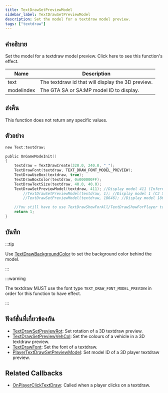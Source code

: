 ```yaml
---
title: TextDrawSetPreviewModel
sidebar_label: TextDrawSetPreviewModel
description: Set the model for a textdraw model preview.
tags: ["textdraw"]
---
```


## คำอธิบาย

Set the model for a textdraw model preview. Click here to see this function's effect.

| Name       | Description                                       |
| ---------- | ------------------------------------------------- |
| text       | The textdraw id that will display the 3D preview. |
| modelindex | The GTA SA or SA:MP model ID to display.          |

## ส่งคืน

This function does not return any specific values.

## ตัวอย่าง

```c
new Text:textdraw;

public OnGameModeInit()
{
    textdraw = TextDrawCreate(320.0, 240.0, "_");
    TextDrawFont(textdraw, TEXT_DRAW_FONT_MODEL_PREVIEW);
    TextDrawUseBox(textdraw, true);
    TextDrawBoxColor(textdraw, 0x000000FF);
    TextDrawTextSize(textdraw, 40.0, 40.0);
    TextDrawSetPreviewModel(textdraw, 411); //Display model 411 (Infernus)
        //TextDrawSetPreviewModel(textdraw, 1); //Display model 1 (CJ Skin)
        //TextDrawSetPreviewModel(textdraw, 18646); //Display model 18646 (Police light object)

    //You still have to use TextDrawShowForAll/TextDrawShowForPlayer to make the textdraw visible.
    return 1;
}
```

## บันทึก

:::tip

Use [TextDrawBackgroundColor](TextDrawBackgroundColor) to set the background color behind the model.

:::

:::warning

The textdraw MUST use the font type `TEXT_DRAW_FONT_MODEL_PREVIEW` in order for this function to have effect.

:::

## ฟังก์ชั่นที่เกี่ยวข้องกัน

- [TextDrawSetPreviewRot](TextDrawSetPreviewRot): Set rotation of a 3D textdraw preview.
- [TextDrawSetPreviewVehCol](TextDrawSetPreviewVehCol): Set the colours of a vehicle in a 3D textdraw preview.
- [TextDrawFont](TextDrawFont): Set the font of a textdraw.
- [PlayerTextDrawSetPreviewModel](PlayerTextDrawSetPreviewModel): Set model ID of a 3D player textdraw preview.

## Related Callbacks

- [OnPlayerClickTextDraw](../callbacks/OnPlayerClickTextDraw): Called when a player clicks on a textdraw.
